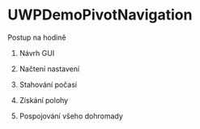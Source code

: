 # UWPDemoPivotNavigation

Postup na hodině

1.  Návrh GUI

2.  Načtení nastavení
3.  Stahování počasí

4.  Získání polohy
5.  Pospojování všeho dohromady
